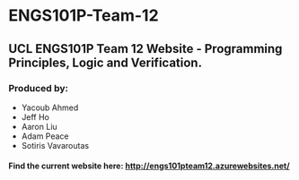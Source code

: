 # ENGS101P-Team-12

## UCL ENGS101P Team 12 Website - Programming Principles, Logic and Verification.

### Produced by:

- Yacoub Ahmed
- Jeff Ho
- Aaron Liu
- Adam Peace
- Sotiris Vavaroutas

#### Find the current website here: <http://engs101pteam12.azurewebsites.net/>
